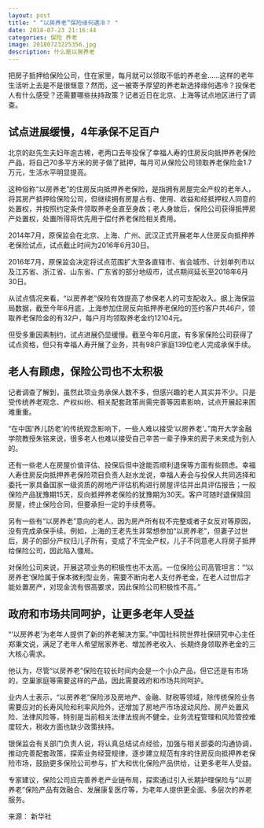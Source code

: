 ```yaml
---
layout: post
title: " “以房养老”保险缘何遇冷？ "
date: 2018-07-23 21:16:44
categories: 保险 养老
image: 20180723225356.jpg
description: 什么是以房养老
---
```


把房子抵押给保险公司，住在家里，每月就可以领取不低的养老金……这样的老年生活听上去是不是很惬意？然而，这一被寄予厚望的养老新选择缘何遇冷？投保老人有什么感受？还需要哪些扶持政策？记者近日在北京、上海等试点地区进行了调查。

## 试点进展缓慢，4年承保不足百户

北京的赵先生夫妇年逾古稀，老两口去年投保了幸福人寿的住房反向抵押养老保险产品，将自己70多平方米的房子做了抵押，每月可从保险公司领取养老保险金1.7万元，生活水平明显提高。

这种俗称“以房养老”的住房反向抵押养老保险，是指拥有房屋完全产权的老年人，将其房产抵押给保险公司，但继续拥有房屋占有、使用、收益和经抵押权人同意的处置权，并按照约定条件领取养老金直至身故；老人身故后，保险公司获得抵押房产处置权，处置所得将优先用于偿付养老保险相关费用。

2014年7月，原保监会在北京、上海、广州、武汉正式开展老年人住房反向抵押养老保险试点，试点截止时间为2016年6月30日。

2016年7月，原保监会决定将试点范围扩大至各直辖市、省会城市、计划单列市以及江苏省、浙江省、山东省、广东省的部分地级市，试点期间延长至2018年6月30日。

从试点情况来看，“以房养老”保险有效提高了参保老人的可支配收入。据上海保监局数据，截至今年6月底，上海参加住房反向抵押养老保险的签约客户共46户，领取养老保险金的有32户，每户月均领取养老金约12104元。

但受多重因素制约，试点进展仍显缓慢。截至今年6月底，有多家保险公司获得了试点资格，但只有幸福人寿开展了业务，共有98户家庭139位老人完成承保手续。

## 老人有顾虑，保险公司也不太积极

记者调查了解到，虽然此项业务承保人数不多，但感兴趣的老人其实并不少。只是受传统养老观念、产权纠纷、相关配套政策尚需完善等因素影响，试点开展起来困难重重。

“在中国‘养儿防老’的传统观念影响下，一些人难以接受‘以房养老’。”南开大学金融学院教授朱铭来说，很多老人也难以接受自己辛苦一辈子挣来的房子未来成为别人的。

还有一些老人在房屋价值评估、投保后但中途能否顺利退保等方面有些顾虑。幸福人寿住房反向抵押养老保险项目负责人赵水龙说，幸福人寿会与投保人共同选择和委托一家具备国家一级资质的房地产评估机构进行房屋评估并出具评估报告；一般保险产品犹豫期15天，反向抵押养老保险的犹豫期为30天。客户可随时退保赎回房屋，终止保险合同，但要承担一定的手续费等。

另有一些有“以房养老”意向的老人，因为房产所有权不完整或者子女反对等原因，没有完成承保手续。例如，上海的王老先生非常想参加“以房养老”，但妻子过世后，房子的部分产权归儿子所有，变成了不完全产权，儿子不同意老人将房子抵押给保险公司，因此陷入僵局。

对保险公司来说，开展这项业务的积极性也不太高。一位保险公司高管坦言：“‘以房养老’保险属于保本微利型业务，需要不断向老人支付养老金，在老人过世后才能处置房产，对现金流有很高要求，因此保险公司积极性不高。”

## 政府和市场共同呵护，让更多老年人受益

“‘以房养老’为老年人提供了新的养老解决方案。”中国社科院世界社保研究中心主任郑秉文说，满足了老年人希望居家养老、增加养老收入、长期终身领取养老金的三大核心需求。

他认为，尽管“以房养老”保险在较长时间内会是一个小众产品，但它还是有市场的，空巢家庭等需要这样的产品，因此需要政府和市场共同呵护。

业内人士表示，“以房养老”保险涉及房地产、金融、财税等领域，除传统保险业务需要应对的长寿风险和利率风险外，还增加了房地产市场波动风险、房产处置风险、法律风险等，特别是当前相关法律法规尚不健全，业务流程管理和风险管控难度较大，税收方面也缺少政策扶持。

银保监会有关部门负责人说，将认真总结试点经验，加强与相关部委的沟通协调，推动完善配套政策，探索业务经营规律，逐步建立规范有序的住房反向抵押养老保险市场，鼓励更多保险公司参与，扩大和优化保险产品供给，让更多老年人受益。

专家建议，保险公司应完善养老产业链布局，探索通过引入长期护理保险与“以房养老”保险产品有效融合、发展康复医疗等，为老年人提供更全面、多层次的养老服务。

来源： 新华社



